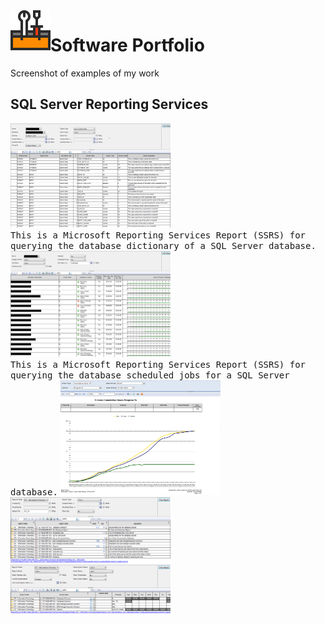 <img align="left" src="Images/ReadMe/Logo.png" width="64px" >

# Software Portfolio
Screenshot of examples of my work

## SQL Server Reporting Services
<kbd> <img src="Images/ReadMe/ssrsdatadictionary.png" width="256px" title="T-SQL (Transact-Structured Query Language)"/> 
<br> This is a Microsoft Reporting Services Report (SSRS) for querying the database dictionary of a SQL Server database.</kbd>
<kbd> <img src="Images/ReadMe/ssrsscheduledjobs.png" width="256px" title="T-SQL (Transact-Structured Query Language)" />
<br> This is a Microsoft Reporting Services Report (SSRS) for querying the database scheduled jobs for a SQL Server database.</kbd>
<kbd> <img src="Images/ReadMe/ssrsscurve.png" width="256px" title="T-SQL (Transact-Structured Query Language)" />
<br> </kbd>
<kbd> <img src="Images/ReadMe/ssrsreportlisting.png" width="256px" title="T-SQL (Transact-Structured Query Language)" /></kbd>
<kbd> <img src="Images/ReadMe/ssrsreportsubscriptions.png" width="256px" title="T-SQL (Transact-Structured Query Language)" /></kbd>

